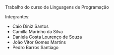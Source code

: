 Trabalho do curso de Linguagens de Programação

Integrantes:

- Caio Diniz Santos
- Camilla Marinho da Silva
- Daniela Costa Lourenço de Souza
- João Vitor Gomes Martins
- Pedro Barros Santiago
